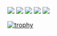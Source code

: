 ![](https://github-profile-summary-cards.vercel.app/api/cards/profile-details?username=1Wyatt1&theme=github_dark) 
![](https://github-profile-summary-cards.vercel.app/api/cards/repos-per-language?username=1Wyatt1&theme=github_dark) 
![](https://github-profile-summary-cards.vercel.app/api/cards/most-commit-language?username=1Wyatt1&theme=github_dark) 
![](https://github-profile-summary-cards.vercel.app/api/cards/stats?username=1Wyatt1&theme=github_dark) 
![](https://github-profile-summary-cards.vercel.app/api/cards/productive-time?username=1Wyatt1&theme=github_dark) 

[![trophy](https://github-profile-trophy.vercel.app/?username=1Wyatt1&theme=darkhub)](https://github.com/ryo-ma/github-profile-trophy)
